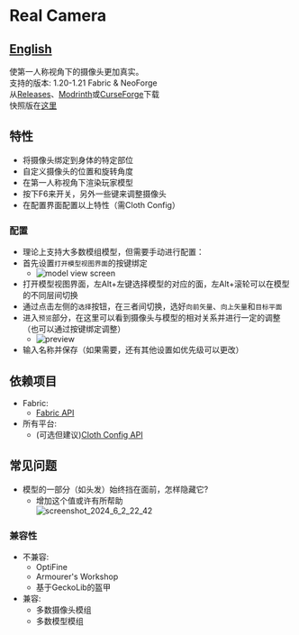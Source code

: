# Real Camera #

## [English](README.md) ##

使第一人称视角下的摄像头更加真实。  
支持的版本: 1.20-1.21 Fabric & NeoForge  
从[Releases](https://github.com/xTracr/RealCamera/releases)、[Modrinth](https://modrinth.com/mod/real-camera)或[CurseForge](https://curseforge.com/minecraft/mc-mods/real-camera)下载  
快照版在[这里](https://github.com/xTracr/RealCamera/actions/workflows/build.yml)

## 特性 ##

* 将摄像头绑定到身体的特定部位
* 自定义摄像头的位置和旋转角度
* 在第一人称视角下渲染玩家模型
* 按下F6来开关，另外一些键来调整摄像头
* 在配置界面配置以上特性（需Cloth Config）

### 配置 ###

* 理论上支持大多数模组模型，但需要手动进行配置：
* 首先设置`打开模型视图界面`的按键绑定
  * ![model view screen](https://cdn.modrinth.com/data/fYYSAh4R/images/cc484d54238992077ab3632c274a2631efeca35f.png)
* 打开模型视图界面，左Alt+左键选择模型的对应的面，左Alt+滚轮可以在模型的不同层间切换
* 通过点击左侧的`选择`按钮，在三者间切换，选好`向前矢量`、`向上矢量`和`目标平面`
* 进入`预览`部分，在这里可以看到摄像头与模型的相对关系并进行一定的调整（也可以通过按键绑定调整）
  * ![preview](https://cdn.modrinth.com/data/fYYSAh4R/images/22cfcf444bbf2d3c0d0280e470a29f01b9308617.png)
* 输入名称并保存（如果需要，还有其他设置如优先级可以更改）

## 依赖项目 ##

* Fabric:
  * [Fabric API](https://modrinth.com/mod/fabric-api)
* 所有平台:
  * (可选但建议)[Cloth Config API](https://modrinth.com/mod/cloth-config)

## 常见问题 ##

* 模型的一部分（如头发）始终挡在面前，怎样隐藏它?
  * 增加这个值或许有所帮助  
    ![screenshot_2024_6_2_22_42](https://github.com/xTracr/RealCamera/assets/57320980/78c246e8-34aa-4979-89de-780ee907870b)

### 兼容性 ###

* 不兼容:
  * OptiFine
  * Armourer's Workshop
  * 基于GeckoLib的盔甲
* 兼容:
  * 多数摄像头模组
  * 多数模型模组
